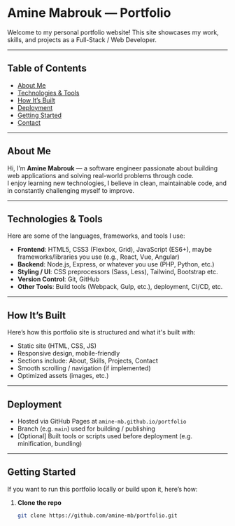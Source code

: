 # Amine Mabrouk — Portfolio

Welcome to my personal portfolio website! This site showcases my work, skills, and projects as a Full-Stack / Web Developer.  

---

## Table of Contents

- [About Me](#about-me)  
- [Technologies & Tools](#technologies--tools)  
- [How It’s Built](#how-its-built)  
- [Deployment](#deployment)  
- [Getting Started](#getting-started)  
- [Contact](#contact)  

---

## About Me

Hi, I’m **Amine Mabrouk** — a software engineer passionate about building web applications and solving real-world problems through code.  
I enjoy learning new technologies, I believe in clean, maintainable code, and in constantly challenging myself to improve.  

---

## Technologies & Tools

Here are some of the languages, frameworks, and tools I use:

- **Frontend**: HTML5, CSS3 (Flexbox, Grid), JavaScript (ES6+), maybe frameworks/libraries you use (e.g., React, Vue, Angular)  
- **Backend**: Node.js, Express, or whatever you use (PHP, Python, etc.)  
- **Styling / UI**: CSS preprocessors (Sass, Less), Tailwind, Bootstrap etc.  
- **Version Control**: Git, GitHub  
- **Other Tools**: Build tools (Webpack, Gulp, etc.), deployment, CI/CD, etc.  

---


## How It’s Built

Here’s how this portfolio site is structured and what it's built with:

- Static site (HTML, CSS, JS)  
- Responsive design, mobile-friendly  
- Sections include: About, Skills, Projects, Contact  
- Smooth scrolling / navigation (if implemented)  
- Optimized assets (images, etc.)  

---

## Deployment

- Hosted via GitHub Pages at `amine-mb.github.io/portfolio`  
- Branch (e.g. `main`) used for building / publishing  
- [Optional] Built tools or scripts used before deployment (e.g. minification, bundling)  

---

## Getting Started

If you want to run this portfolio locally or build upon it, here’s how:

1. **Clone the repo**

   ```bash
   git clone https://github.com/amine-mb/portfolio.git
